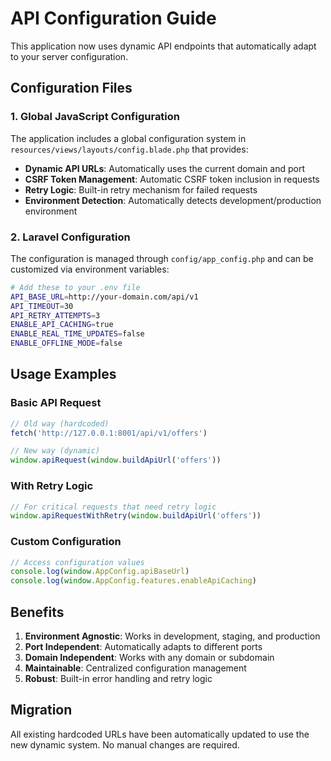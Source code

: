 # API Configuration Guide

This application now uses dynamic API endpoints that automatically adapt to your server configuration.

## Configuration Files

### 1. Global JavaScript Configuration
The application includes a global configuration system in `resources/views/layouts/config.blade.php` that provides:

- **Dynamic API URLs**: Automatically uses the current domain and port
- **CSRF Token Management**: Automatic CSRF token inclusion in requests
- **Retry Logic**: Built-in retry mechanism for failed requests
- **Environment Detection**: Automatically detects development/production environment

### 2. Laravel Configuration
The configuration is managed through `config/app_config.php` and can be customized via environment variables:

```bash
# Add these to your .env file
API_BASE_URL=http://your-domain.com/api/v1
API_TIMEOUT=30
API_RETRY_ATTEMPTS=3
ENABLE_API_CACHING=true
ENABLE_REAL_TIME_UPDATES=false
ENABLE_OFFLINE_MODE=false
```

## Usage Examples

### Basic API Request
```javascript
// Old way (hardcoded)
fetch('http://127.0.0.1:8001/api/v1/offers')

// New way (dynamic)
window.apiRequest(window.buildApiUrl('offers'))
```

### With Retry Logic
```javascript
// For critical requests that need retry logic
window.apiRequestWithRetry(window.buildApiUrl('offers'))
```

### Custom Configuration
```javascript
// Access configuration values
console.log(window.AppConfig.apiBaseUrl)
console.log(window.AppConfig.features.enableApiCaching)
```

## Benefits

1. **Environment Agnostic**: Works in development, staging, and production
2. **Port Independent**: Automatically adapts to different ports
3. **Domain Independent**: Works with any domain or subdomain
4. **Maintainable**: Centralized configuration management
5. **Robust**: Built-in error handling and retry logic

## Migration

All existing hardcoded URLs have been automatically updated to use the new dynamic system. No manual changes are required.
